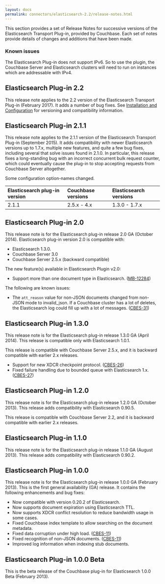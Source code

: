 ```yaml
---
layout: docs
permalink: connectors/elasticsearch-2.2/release-notes.html
---
```


This section provides a set of Release Notes for successive versions of the Elasticsearch Transport Plug-in, provided by Couchbase. Each set of notes provide details of changes and additions that have been made.

### Known issues

The Elasticsearch Plug-in does not support IPv6. So to use the plugin, the Couchbase Server and Elasticsearch clusters will need to run on instances which are addressable with IPv4.

## Elasticsearch Plug-in 2.2

This release note applies to the 2.2 version of the Elasticsearch Transport Plug-in (February 2017). It adds a number of bug fixes. See [Installation and Configuration](connectors/elasticsearch-2.2/install-and-config.html) for versioning and compatibility information.

## Elasticsearch Plug-in 2.1.1

This release note applies to the 2.1.1 version of the Elasticsearch Transport Plug-in (September 2015). It adds compatibility with newer Elasticsearch versions up to 1.7.x, multiple new features, and quite a few bug fixes, including several that solve issues found in 2.1.0. In particular, this release fixes a long-standing bug with an incorrect concurrent bulk request counter, which could eventually cause the plug-in to stop accepting requests from Couchbase Server altogether.

Some configuration option-names changed.

|Elasticsearch plug-in version|Couchbase versions|Elasticsearch versions|
|:----------------------------|:-----------------|:---------------------|
|2.1.1|2.5.x - 4.x|1.3.0 - 1.7.x|

## Elasticsearch Plug-in 2.0

This release note is for the Elasticsearch plug-in release 2.0 GA (October 2014). Elasticsearch plug-in version 2.0 is compatible with:

- Elasticsearch 1.3.0.
- Couchbase Server 3.0
- Couchbase Server 2.5.x (backward compatible)

The new feature(s) available in Elasticsearch Plugin v2.0:

- Support more than one document type in Elasticsearch. ([MB-12284](https://www.couchbase.com/issues/browse/MB-12284))

The following are known issues:

- The `att_reason` value for non-JSON documents changed from non-JSON mode to invalid_json. If a Couchbase cluster has a lot of deletes, the Elasticsearch log could fill up with a lot of messages. ([CBES-31](http://www.couchbase.com/issues/browse/CBES-31))

## Elasticsearch Plug-in 1.3.0

This release note is for the Elasticsearch plug-in release 1.3.0 GA (April 2014). This release is compatible only with Elasticsearch 1.0.1.

This release is compatible with Couchbase Server 2.5.x, and it is backward compatible with earlier 2.x releases.

- Support for new XDCR checkpoint protocol. ([CBES-26](https://www.couchbase.com/issues/browse/CBES-26))
- Fixed failure handling due to bounded queue with Elasticsearch 1.x. ([CBES-27](https://www.couchbase.com/issues/browse/CBES-27))

## Elasticsearch Plug-in 1.2.0

This release note is for the Elasticsearch plug-in release 1.2.0 GA (October 2013). This release adds compatibility with Elasticsearch 0.90.5.

This release is compatible with Couchbase Server 2.2, and it is backward compatible with earlier 2.x releases.

## Elasticsearch Plug-in 1.1.0

This release note is for the Elasticsearch plug-in release 1.1.0 GA (August 2013). This release adds compatibility with Elasticsearch 0.90.2.

## Elasticsearch Plug-in 1.0.0

This release note is for the Elasticsearch plug-in release 1.0.0 GA (February 2013). This is the first general availability (GA) release. It contains the following enhancements and bug fixes:

- Now compatible with version 0.20.2 of Elasticsearch.
- Now supports document expiration using Elasticsearch TTL.
- Now supports XDCR conflict resolution to reduce bandwidth usage in some cases.
- Fixed Couchbase index template to allow searching on the document metadata.
- Fixed data corruption under high load. ([CBES-11](http://www.couchbase.com/issues/browse/CBES-11))
- Fixed recognition of non-JSON documents. ([CBES-11](http://www.couchbase.com/issues/browse/CBES-11))
- Improved log information when indexing stub documents.

## Elasticsearch Plug-in 1.0.0 Beta

This is the beta release of the Couchbase plug-in for Elasticsearch 1.0.0 Beta (February 2013).
